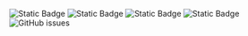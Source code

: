 ![Static Badge](https://img.shields.io/badge/blacklists-60-000000) ![Static Badge](https://img.shields.io/badge/blacklisted-2720424-cc0000) ![Static Badge](https://img.shields.io/badge/whitelisted-2242-00CC00) ![Static Badge](https://img.shields.io/badge/streaming_blacklist-28106-000000) ![GitHub issues](https://img.shields.io/github/issues/fabriziosalmi/blacklists)
